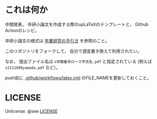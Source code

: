 これは何か
==========

中間発表，
卒研小論文を作成する際のupLaTeXのテンプレートと，
Github Actionのレシピ。

卒研小論文の様式は
[卒業研究の手引き](https://polite.do-johodai.ac.jp/moodle/course/view.php?id=23)
を参照のこと。

このリポジトリをフォークして，
自分で適宜書き換えて利用されたい。

なお， 提出ファイル名は ```s学籍番号ローマ字氏名.pdf``` と指定されている
(例えば ```s2111999yamada.pdf``` など）。

push前に [.github/workflows/latex.yml](.github/workflows/latex.yml)
のFILE_NAMEを更新しておくこと。

LICENSE
========

Unlicense. @see [LICENSE](LICENSE)
